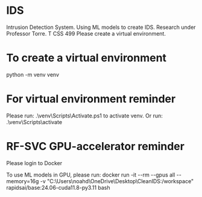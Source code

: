 # IDS
Intrusion Detection System. Using ML models to create IDS. Research under Professor Torre. T CSS 499
Please create a virtual environment. 

# To create a virtual environment
python -m venv venv

# For virtual environment reminder
Please run: .\venv\Scripts\Activate.ps1 to activate venv.
Or run: .\venv\Scripts\activate

# RF-SVC GPU-accelerator reminder
Please login to Docker

To use ML models in GPU, please run:
docker run -it --rm --gpus all --memory=16g -v "C:\Users\noahd\OneDrive\Desktop\CleanIDS:/workspace" rapidsai/base:24.06-cuda11.8-py3.11 bash

